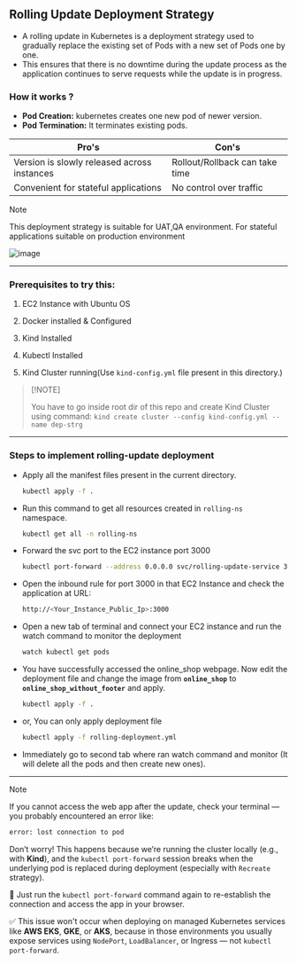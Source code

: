 ## Rolling Update Deployment Strategy

- A rolling update in Kubernetes is a deployment strategy used to gradually replace the existing set of Pods with a new set of Pods one by one.
- This ensures that there is no downtime during the update process as the application continues to serve requests while the update is in progress.


### How it works ?

- <b>Pod Creation:</b> kubernetes creates one new pod of newer version.
- <b>Pod Termination:</b> It terminates existing pods.

| Pro's    | Con's |
| -------- | ------- |
| Version is slowly released across instances | Rollout/Rollback can take time    |
| Convenient for stateful applications | No control over traffic |

> [!Note]
> This deployment strategy is suitable for UAT,QA environment.
> For stateful applications suitable on production environment

![image](https://github.com/user-attachments/assets/ef9a9088-0f0b-4645-9c66-505481c7eb6f)

---

### Prerequisites to try this:

1. EC2 Instance with Ubuntu OS

2. Docker installed & Configured

3. Kind Installed

4. Kubectl Installed

5. Kind Cluster running(Use `kind-config.yml` file present in this directory.)

>   [!NOTE]
> 
>   You have to go inside root dir of this repo and create Kind Cluster using command: `kind create cluster --config kind-config.yml --name dep-strg`

---

### Steps to implement rolling-update deployment

- Apply all the manifest files present in the current directory.

    ```bash
    kubectl apply -f .
    ```

- Run this command to get all resources created in `rolling-ns` namespace.

    ```bash
    kubectl get all -n rolling-ns
    ```

- Forward the svc port to the EC2 instance port 3000

    ```bash
    kubectl port-forward --address 0.0.0.0 svc/rolling-update-service 3000:3000 -n rolling-ns &
    ```

- Open the inbound rule for port 3000 in that EC2 Instance and check the application at URL:

    ```bash
    http://<Your_Instance_Public_Ip>:3000
    ```

- Open a new tab of terminal and connect your EC2 instance and run the watch command to monitor the deployment

    ```bash
    watch kubectl get pods
    ```

- You have successfully accessed the online_shop webpage. Now edit the deployment file and change the image from <b>`online_shop`</b> to <b>`online_shop_without_footer`</b> and apply.

    ```bash
    kubectl apply -f . 
    ```

- or, You can only apply deployment file

    ```bash
    kubectl apply -f rolling-deployment.yml
    ```

- Immediately go to second tab where ran watch command and monitor (It will delete all the pods and then create new ones).

---

> [!Note]
>
> If you cannot access the web app after the update, check your terminal — you probably encountered an error like:
>
>   ```bash
>   error: lost connection to pod
>   ```
>
> Don’t worry! This happens because we’re running the cluster locally (e.g., with **Kind**), and the `kubectl port-forward` session breaks when the underlying pod is replaced during deployment (especially with `Recreate` strategy).
>
> 🔁 Just run the `kubectl port-forward` command again to re-establish the connection and access the app in your browser.
>
> ✅ This issue won't occur when deploying on managed Kubernetes services like **AWS EKS**, **GKE**, or **AKS**, because in those environments you usually expose services using `NodePort`, `LoadBalancer`, or Ingress — not `kubectl port-forward`.

